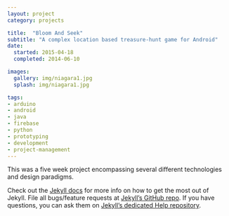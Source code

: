 ```yaml
---
layout: project
category: projects

title:  "Bloom And Seek"
subtitle: "A complex location based treasure-hunt game for Android"
date:
  started: 2015-04-18
  completed: 2014-06-10

images:
  gallery: img/niagara1.jpg
  splash: img/niagara1.jpg

tags:
- arduino
- android
- java
- firebase
- python
- prototyping
- development
- project-management
---
```


This was a five week project encompassing several different technologies and design paradigms. 

<!--more-->

Check out the [Jekyll docs][jekyll] for more info on how to get the most out of Jekyll. File all bugs/feature requests at [Jekyll’s GitHub repo][jekyll-gh]. If you have questions, you can ask them on [Jekyll’s dedicated Help repository][jekyll-help].

[jekyll]:      http://jekyllrb.com
[jekyll-gh]:   https://github.com/jekyll/jekyll
[jekyll-help]: https://github.com/jekyll/jekyll-help
